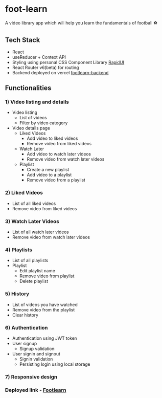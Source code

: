 # foot-learn

A video library app which will help you learn the fundamentals of football ⚽

## Tech Stack

- React
- useReducer + Context API
- Styling using personal CSS Component Library [RapidUI](https://github.com/RajYeola/Rapid-UI)
- React Router v6(beta) for routing
- Backend deployed on vercel [footlearn-backend](https://github.com/RajYeola/Footlearn-backend)

## Functionalities

### 1) Video listing and details

- Video listing
  - List of videos
  - Filter by video category
- Video details page
  - Liked Videos
    - Add video to liked videos
    - Remove video from liked videos
  - Watch Later
    - Add video to watch later videos
    - Remove video from watch later videos
  - Playlist
    - Create a new playlist
    - Add video to a playlist
    - Remove video from a playlist

### 2) Liked Videos

- List of all liked videos
- Remove video from liked videos

### 3) Watch Later Videos

- List of all watch later videos
- Remove video from watch later videos

### 4) Playlists

- List of all playlists
- Playlist
  - Edit playlist name
  - Remove video from playlist
  - Delete playlist

### 5) History

- List of videos you have watched
- Remove video from the playlist
- Clear history

### 6) Authentication

- Authentication using JWT token
- User signup
  - Signup validation
- User signin and signout
  - Signin validation
  - Persisting login using local storage

### 7) Responsive design

### Deployed link - [Footlearn](https://footlearn.netlify.app/)
